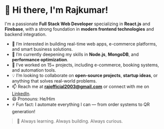 # 👋 Hi there, I'm Rajkumar!

I'm a passionate **Full Stack Web Developer** specializing in **React.js** and **Firebase**, with a strong foundation in **modern frontend technologies** and backend integration.

- 👀 I’m interested in building real-time web apps, e-commerce platforms, and smart business solutions.
- 🌱 I’m currently deepening my skills in **Node.js**, **MongoDB**, and **performance optimization**.
- 💼 I’ve worked on 15+ projects, including e-commerce, booking systems, and automation tools.
- 💡 I’m looking to collaborate on **open-source projects**, **startup ideas**, or anything that solves real-world problems.
- 📫 Reach me at **rajofficial2003@gmail.com** or connect with me on [LinkedIn](https://www.linkedin.com/in/rajkumar-d-521ab531b/).
- 😄 Pronouns: He/Him
- ⚡ Fun fact: I automate everything I can — from order systems to QR generation!

> 🚀 Always learning. Always building. Always curious.

<!---
rajofficial2003/rajofficial2003 is a ✨ special ✨ repository because its `README.md` (this file) appears on your GitHub profile.
You can click the Preview link to take a look at your changes.
--->
